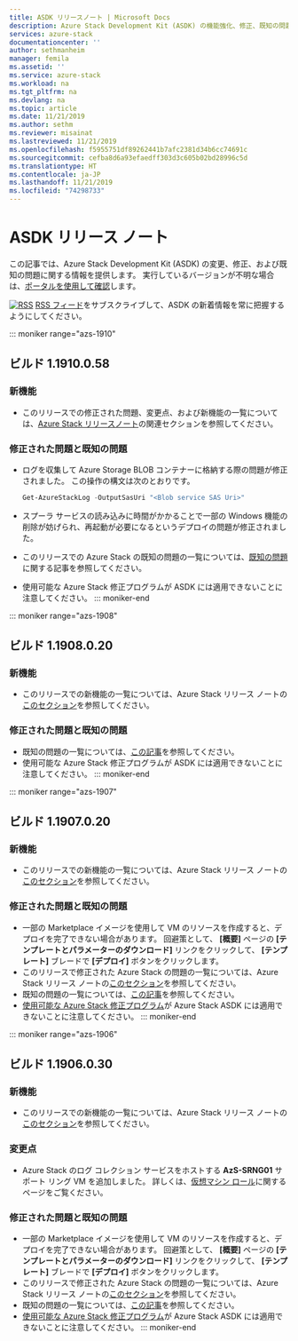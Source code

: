 ```yaml
---
title: ASDK リリースノート | Microsoft Docs
description: Azure Stack Development Kit (ASDK) の機能強化、修正、既知の問題。
services: azure-stack
documentationcenter: ''
author: sethmanheim
manager: femila
ms.assetid: ''
ms.service: azure-stack
ms.workload: na
ms.tgt_pltfrm: na
ms.devlang: na
ms.topic: article
ms.date: 11/21/2019
ms.author: sethm
ms.reviewer: misainat
ms.lastreviewed: 11/21/2019
ms.openlocfilehash: f5955751df89262441b7afc2381d34b6cc74691c
ms.sourcegitcommit: cefba8d6a93efaedff303d3c605b02bd28996c5d
ms.translationtype: HT
ms.contentlocale: ja-JP
ms.lasthandoff: 11/21/2019
ms.locfileid: "74298733"
---
```

# <a name="asdk-release-notes"></a>ASDK リリース ノート

この記事では、Azure Stack Development Kit (ASDK) の変更、修正、および既知の問題に関する情報を提供します。 実行しているバージョンが不明な場合は、[ポータルを使用して確認](../operator/azure-stack-updates.md)します。

[![RSS](./media/asdk-release-notes/feed-icon-14x14.png)](https://docs.microsoft.com/api/search/rss?search=Azure+Stack+Development+Kit+release+notes&locale=en-us#) [RSS フィード](https://docs.microsoft.com/api/search/rss?search=Azure+Stack+Development+Kit+release+notes&locale=en-us#)をサブスクライブして、ASDK の新着情報を常に把握するようにしてください。

::: moniker range="azs-1910"
## <a name="build-11910058"></a>ビルド 1.1910.0.58

### <a name="new-features"></a>新機能

- このリリースでの修正された問題、変更点、および新機能の一覧については、[Azure Stack リリースノート](../operator/release-notes.md)の関連セクションを参照してください。

### <a name="fixed-and-known-issues"></a>修正された問題と既知の問題

- ログを収集して Azure Storage BLOB コンテナーに格納する際の問題が修正されました。 この操作の構文は次のとおりです。

  ```powershell
  Get-AzureStackLog -OutputSasUri "<Blob service SAS Uri>"
  ``` 

- スプーラ サービスの読み込みに時間がかかることで一部の Windows 機能の削除が妨げられ、再起動が必要になるというデプロイの問題が修正されました。
- このリリースでの Azure Stack の既知の問題の一覧については、[既知の問題](../operator/known-issues.md)に関する記事を参照してください。
- 使用可能な Azure Stack 修正プログラムが ASDK には適用できないことに注意してください。
::: moniker-end

::: moniker range="azs-1908"
  
## <a name="build-11908020"></a>ビルド 1.1908.0.20

### <a name="new-features"></a>新機能

- このリリースでの新機能の一覧については、Azure Stack リリース ノートの[このセクション](/azure-stack/operator/release-notes?view=azs-1908#whats-new-1908)を参照してください。

<!-- ### Changes -->

### <a name="fixed-and-known-issues"></a>修正された問題と既知の問題

<!-- - For a list of Azure Stack issues fixed in this release, see [this section](/azure-stack/operator/release-notes?view=azs-1908#fixes-1908) of the Azure Stack release notes. -->
- 既知の問題の一覧については、[この記事](/azure-stack/operator/known-issues?view=azs-1908)を参照してください。
- 使用可能な Azure Stack 修正プログラムが ASDK には適用できないことに注意してください。
::: moniker-end

::: moniker range="azs-1907"
## <a name="build-11907020"></a>ビルド 1.1907.0.20

### <a name="new-features"></a>新機能

- このリリースでの新機能の一覧については、Azure Stack リリース ノートの[このセクション](/azure-stack/operator/release-notes?view=azs-1907#whats-in-this-update-1907)を参照してください。

<!-- ### Changes -->

### <a name="fixed-and-known-issues"></a>修正された問題と既知の問題

- 一部の Marketplace イメージを使用して VM のリソースを作成すると、デプロイを完了できない場合があります。 回避策として、 **[概要]** ページの **[テンプレートとパラメーターのダウンロード]** リンクをクリックして、 **[テンプレート]** ブレードで **[デプロイ]** ボタンをクリックします。
- このリリースで修正された Azure Stack の問題の一覧については、Azure Stack リリース ノートの[このセクション](/azure-stack/operator/release-notes?view=azs-1907#fixes-1907)を参照してください。
- 既知の問題の一覧については、[この記事](/azure-stack/operator/known-issues?view=azs-1907)を参照してください。
- [使用可能な Azure Stack 修正プログラム](/azure-stack/operator/release-notes?view=azs-1907#hotfixes-1907)が Azure Stack ASDK には適用できないことに注意してください。
::: moniker-end

::: moniker range="azs-1906"
## <a name="build-11906030"></a>ビルド 1.1906.0.30

### <a name="new-features"></a>新機能

- このリリースでの新機能の一覧については、Azure Stack リリース ノートの[このセクション](/azure-stack/operator/release-notes?view=azs-1906#whats-in-this-update-1906)を参照してください。

### <a name="changes"></a>変更点

- Azure Stack のログ コレクション サービスをホストする **AzS-SRNG01** サポート リング VM を追加しました。 詳しくは、[仮想マシン ロール](asdk-architecture.md)に関するページをご覧ください。

### <a name="fixed-and-known-issues"></a>修正された問題と既知の問題

- 一部の Marketplace イメージを使用して VM のリソースを作成すると、デプロイを完了できない場合があります。 回避策として、 **[概要]** ページの **[テンプレートとパラメーターのダウンロード]** リンクをクリックして、 **[テンプレート]** ブレードで **[デプロイ]** ボタンをクリックします。
- このリリースで修正された Azure Stack の問題の一覧については、Azure Stack リリース ノートの[このセクション](/azure-stack/operator/release-notes?view=azs-1906#fixes-1906)を参照してください。
- 既知の問題の一覧については、[この記事](/azure-stack/operator/known-issues?view=azs-1906)を参照してください。
- [使用可能な Azure Stack 修正プログラム](/azure-stack/operator/release-notes?view=azs-1906#hotfixes-1906)が Azure Stack ASDK には適用できないことに注意してください。
::: moniker-end
